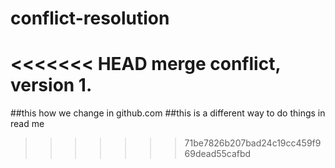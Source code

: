 # conflict-resolution

<<<<<<< HEAD
merge conflict, version 1.
=======
##this how we change in github.com
##this is a different way to do things in read me
>>>>>>> 71be7826b207bad24c19cc459f969dead55cafbd

